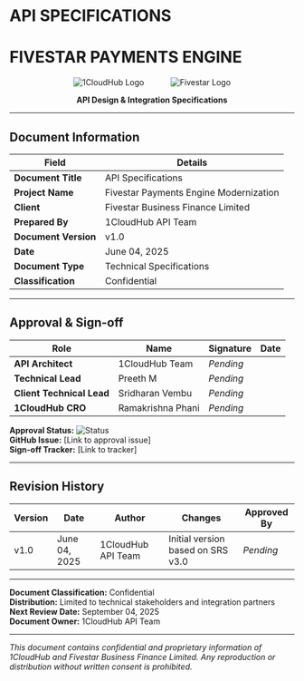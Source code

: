 # API SPECIFICATIONS
# FIVESTAR PAYMENTS ENGINE

<div align="center">

![1CloudHub Logo](https://www.1cloudhub.com/wp-content/uploads/2020/01/1CloudHub-Logo-horiz-hires-RGB-copy-1.jpg)
&nbsp;&nbsp;&nbsp;&nbsp;&nbsp;&nbsp;&nbsp;&nbsp;&nbsp;&nbsp;
![Fivestar Logo](https://fivestargroup.in/wp-content/uploads/2021/03/fivestar-logo-1.png)

**API Design & Integration Specifications**

</div>

---

## Document Information

| **Field** | **Details** |
|-----------|-------------|
| **Document Title** | API Specifications |
| **Project Name** | Fivestar Payments Engine Modernization |
| **Client** | Fivestar Business Finance Limited |
| **Prepared By** | 1CloudHub API Team |
| **Document Version** | v1.0 |
| **Date** | June 04, 2025 |
| **Document Type** | Technical Specifications |
| **Classification** | Confidential |

---

## Approval & Sign-off

| **Role** | **Name** | **Signature** | **Date** |
|----------|----------|---------------|----------|
| **API Architect** | 1CloudHub Team | *Pending* | |
| **Technical Lead** | Preeth M | *Pending* | |
| **Client Technical Lead** | Sridharan Vembu | *Pending* | |
| **1CloudHub CRO** | Ramakrishna Phani | *Pending* | |

**Approval Status:** ![Status](https://img.shields.io/badge/Status-Draft-red)  
**GitHub Issue:** [Link to approval issue]  
**Sign-off Tracker:** [Link to tracker]

---

## Revision History

| **Version** | **Date** | **Author** | **Changes** | **Approved By** |
|-------------|----------|------------|-------------|-----------------|
| v1.0 | June 04, 2025 | 1CloudHub API Team | Initial version based on SRS v3.0 | *Pending* |

---

**Document Classification:** Confidential  
**Distribution:** Limited to technical stakeholders and integration partners  
**Next Review Date:** September 04, 2025  
**Document Owner:** 1CloudHub API Team

---

*This document contains confidential and proprietary information of 1CloudHub and Fivestar Business Finance Limited. Any reproduction or distribution without written consent is prohibited.*